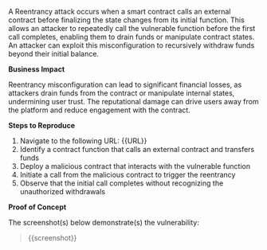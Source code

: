 A Reentrancy attack occurs when a smart contract calls an external contract before finalizing the state changes from its initial function. This allows an attacker to repeatedly call the vulnerable function before the first call completes, enabling them to drain funds or manipulate contract states. An attacker can exploit this misconfiguration to recursively withdraw funds beyond their initial balance.

**Business Impact** 

Reentrancy misconfiguration can lead to significant financial losses, as attackers drain funds from the contract or manipulate internal states, undermining user trust. The reputational damage can drive users away from the platform and reduce engagement with the contract.

**Steps to Reproduce** 

1. Navigate to the following URL: {{URL}}
1. Identify a contract function that calls an external contract and transfers funds
1. Deploy a malicious contract that interacts with the vulnerable function
1. Initiate a call from the malicious contract to trigger the reentrancy
1. Observe that the initial call completes without recognizing the unauthorized withdrawals

**Proof of Concept**

The screenshot(s) below demonstrate(s) the vulnerability:
>
> {{screenshot}}
